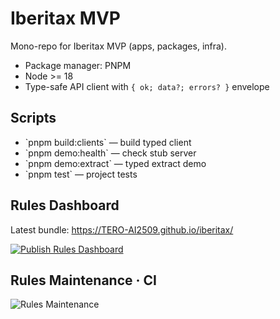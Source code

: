 # Iberitax MVP

Mono-repo for Iberitax MVP (apps, packages, infra).
- Package manager: PNPM
- Node >= 18
- Type-safe API client with `{ ok; data?; errors? }` envelope

## Scripts
- \`pnpm build:clients\` — build typed client
- \`pnpm demo:health\` — check stub server
- \`pnpm demo:extract\` — typed extract demo
- \`pnpm test\` — project tests

## Rules Dashboard

Latest bundle: https://TERO-AI2509.github.io/iberitax/

[![Publish Rules Dashboard](https://github.com/TERO-AI2509/iberitax/actions/workflows/publish-rules-bundle.yml/badge.svg)](https://github.com/TERO-AI2509/iberitax/actions/workflows/publish-rules-bundle.yml)

## Rules Maintenance · CI

![Rules Maintenance](https://github.com/TERO-AI2509/iberitax/actions/workflows/rules-maintenance.yml/badge.svg)

